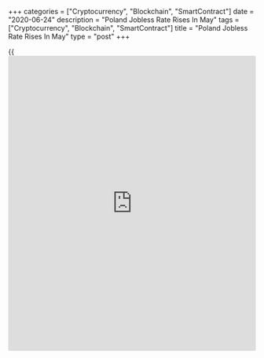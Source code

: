 +++
categories = ["Cryptocurrency", "Blockchain", "SmartContract"]
date = "2020-06-24"
description = "Poland Jobless Rate Rises In May"
tags = ["Cryptocurrency", "Blockchain", "SmartContract"]
title = "Poland Jobless Rate Rises In May"
type = "post"
+++

{{<iframe id="large-banner" src="https://www.bounty.group/#slide=16.0" width="100%" height="600" scrolling="no" style="border: 0px solid rgb(216, 221, 230); border-radius: 3px;">}}

Poland's jobless rate rose for the second straight month in May, data
from Statistics Poland showed on Wednesday.

The registered jobless rate rose to 6.0 percent in May from 5.8 percent
in April. Economists had expected a rate of 6.1 percent.

In the same month last year, the unemployment rate was 5.4 percent.

The newly registered unemployed persons decreased to 105,400 in May from
110,400 in the same month last year. In April, the number of unemployed
persons was 99,900.

The number of youth unemployed persons, which is applied to below 25 age
group, rose to 130,400 in May from 121,800 in the previous month.

On a seasonally adjusted basis, unemployment rate rose to 6.1 percent in
May from 5.7 percent in the prior month.

For comments and feedback [contact](https://www.playgroundfx.com/contact/): editorial@rtt[news](https://www.letsplayfx.com/blog/forex-news-website/).com

[Economic News][1]

 **What parts of the world are seeing the best (and worst) economic
performances lately? Click[here][2] to check out our [Econ Scorecard][2]
and find out! See up-to-the-moment [ranking](https://www.playgroundfx.com/blog/crypto-exchange-ranking/)s for the best and worst
performers in [GDP][3], [unemployment rate][4], [inflation][5] and much
more.**

   1. www.rtt[news](https://www.letsplayfx.com/blog/forex-news-website/).com/Content/EconomicNews.aspx
   2. www.rtt[news](https://www.letsplayfx.com/blog/forex-news-website/).com/economic-scorecard/world-rank/PPI/highest-performance.aspx
   3. www.rtt[news](https://www.letsplayfx.com/blog/forex-news-website/).com/economic-scorecard/world-rank/GDP/highest-performance.aspx
   4. www.rtt[news](https://www.letsplayfx.com/blog/forex-news-website/).com/economic-scorecard/world-rank/unemployment-rate/lowest-performance.aspx
   5. www.rtt[news](https://www.letsplayfx.com/blog/forex-news-website/).com/economic-scorecard/world-rank/CPI/highest-performance.aspx